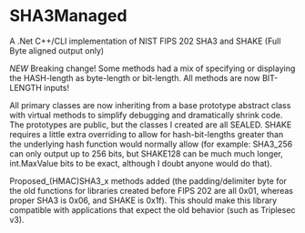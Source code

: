 # SHA3Managed
A .Net C++/CLI implementation of NIST FIPS 202 SHA3 and SHAKE (Full Byte aligned output only)

*NEW* Breaking change! Some methods had a mix of specifying or displaying the HASH-length as byte-length or bit-length. All methods are now BIT-LENGTH inputs!

All primary classes are now inheriting from a base prototype abstract class with virtual methods to simplify debugging and dramatically shrink code.  The prototypes are public, but the classes I created are all SEALED.  SHAKE requires a little extra overriding to allow for hash-bit-lengths greater than the underlying hash function would normally allow (for example: SHA3_256 can only output up to 256 bits, but SHAKE128 can be much much longer, int.MaxValue bits to be exact, although I doubt anyone would do that).

Proposed_(HMAC)SHA3_x methods added (the padding/delimiter byte for the old functions for libraries created before FIPS 202 are all 0x01, whereas proper SHA3 is 0x06, and SHAKE is 0x1f).  This should make this library compatible with applications that expect the old behavior (such as Triplesec v3).
